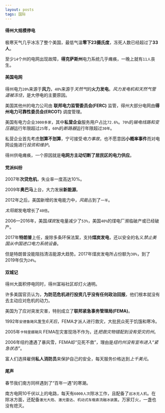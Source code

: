 ```yaml
---
layout: posts
tags: 国际
---
```



#### 得州大规模停电

极寒天气几乎冰冻了整个美国，最低气温**零下23摄氏度**，冻死人数已经超过了**33人**。

至少`14`个州的电网出现故障，**得克萨斯州**电力系统几乎瘫痪，一晚上就有`11人`丧生。

#### 美国电网

得州电力`20%`来源于**风力**，`40%`来源于*天然气*的**火力发电**。*风力发电机和天然气管道被冻住*，是大停电的主要原因。

美国其他州的电力公司由 **联邦电力监管委员会(FERC)** 监管，得州大部分电网由**得州电力可靠性委员会(ERCOT)** 调度管理。

美国有电力企业`3000多家`，其中**私营企业**服务用户占比`72.6%`。`70%`的*输电线路和变压器*运行年限超过`25`年，`60%`的*断路器*运行年限超过`30年`。

私营企业首先考虑**划算不划算**，宁可接受*电力事故*，也不愿意因**小概率事件**而对电网设施进行*投资和维护*。

得州供电瘫痪，一个原因就是**电网方主动切断了居民区的电力供应**。

#### 党派纠纷

2007年**次贷危机**，失业率一度高达10%。

2009年**奥巴马**上台，大力发展**新能源**。

2012年之后，美国新增的发电能力中，*风能*占到了`一半`。

*太阳能*发电增长了`40倍`。

2006—2016年，美国*煤炭*发电量减少了`53%`，美国`40%`的煤电厂濒临破产或已经破产。

2017年**特朗普**上任，废除多条环保法案，支持**煤炭发电**，还以安全的名义*禁止美国从中国进口电力系统设备*。

但是特朗普没能阻挡清洁能源大趋势。2017年煤炭发电所占份额为`30%`，到了2019年仅为`24%`。

#### 双城记

得州大面积停电同时，得州富裕社区却灯火通明。

许多美国官员认为，**为防范危机进行投资几乎没有任何政治回报**，他们根本就没有去主动应对危机的动力。

美国为了应对突发灾害，特别成立了**联邦紧急事务管理局(FEMA)**。

1992年`安德鲁飓风`发生*6天后*，FEMA才派人进行救灾，大批民众死于饥饿和寒冷。

2005年`卡特里娜飓风` FEMA在灾害现场不作为，还*把救灾物错配到没有受灾的州*。

2006年纽约遭遇了暴风雪，FEMA却“见死不救”，理由是*纽约州没有宣布进入“紧急状态”*。

富人们选择雇佣**私人消防员**来保护自己的安全，每天服务价格达到*上千美元*。

#### 尾声

春节我们南方同样遇到了“百年一遇”的寒潮。

南方电网10千伏以上的电路，每天有`6000人次`除冰工作，且配备了`巡冰无人机`。在除冰方面，还配备`激光大炮`、`激光雷达`、`机动式车载直流融冰装置`。万家灯火，一盏也没有熄灭。
